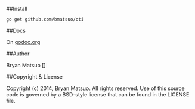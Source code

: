 [godoc.org]: http://godoc.org/github.com/bmatsuo/oti "godoc.org"

##Install

    go get github.com/bmatsuo/oti

##Docs

On [godoc.org][]

##Author

Bryan Matsuo []

##Copyright & License

Copyright (c) 2014, Bryan Matsuo.
All rights reserved.
Use of this source code is governed by a BSD-style license that can be
found in the LICENSE file.
